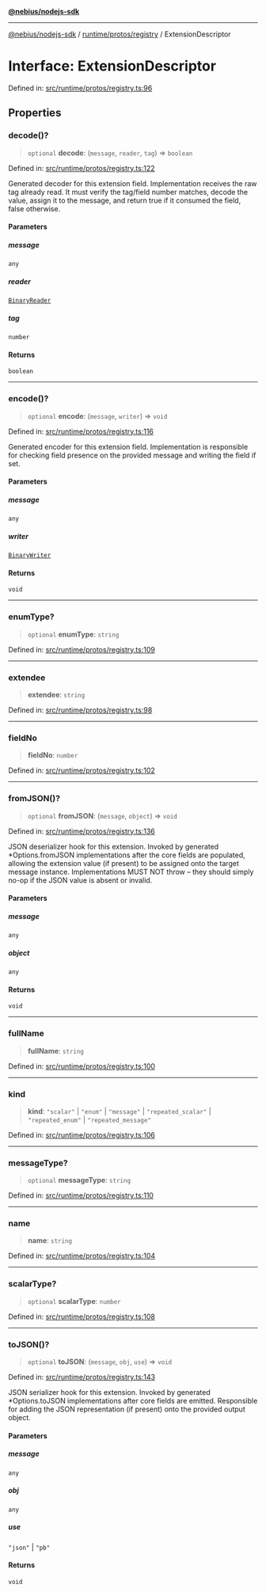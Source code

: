 [**@nebius/nodejs-sdk**](../../../../README.md)

***

[@nebius/nodejs-sdk](../../../../README.md) / [runtime/protos/registry](../README.md) / ExtensionDescriptor

# Interface: ExtensionDescriptor

Defined in: [src/runtime/protos/registry.ts:96](https://github.com/nebius/nodejs-sdk/blob/a37d220b2851e3bf0d396cb03828d544f584df45/src/runtime/protos/registry.ts#L96)

## Properties

### decode()?

> `optional` **decode**: (`message`, `reader`, `tag`) => `boolean`

Defined in: [src/runtime/protos/registry.ts:122](https://github.com/nebius/nodejs-sdk/blob/a37d220b2851e3bf0d396cb03828d544f584df45/src/runtime/protos/registry.ts#L122)

Generated decoder for this extension field. Implementation receives the raw tag already read.
It must verify the tag/field number matches, decode the value, assign it to the message, and
return true if it consumed the field, false otherwise.

#### Parameters

##### message

`any`

##### reader

[`BinaryReader`](../../core/classes/BinaryReader.md)

##### tag

`number`

#### Returns

`boolean`

***

### encode()?

> `optional` **encode**: (`message`, `writer`) => `void`

Defined in: [src/runtime/protos/registry.ts:116](https://github.com/nebius/nodejs-sdk/blob/a37d220b2851e3bf0d396cb03828d544f584df45/src/runtime/protos/registry.ts#L116)

Generated encoder for this extension field. Implementation is responsible for
checking field presence on the provided message and writing the field if set.

#### Parameters

##### message

`any`

##### writer

[`BinaryWriter`](../../core/classes/BinaryWriter.md)

#### Returns

`void`

***

### enumType?

> `optional` **enumType**: `string`

Defined in: [src/runtime/protos/registry.ts:109](https://github.com/nebius/nodejs-sdk/blob/a37d220b2851e3bf0d396cb03828d544f584df45/src/runtime/protos/registry.ts#L109)

***

### extendee

> **extendee**: `string`

Defined in: [src/runtime/protos/registry.ts:98](https://github.com/nebius/nodejs-sdk/blob/a37d220b2851e3bf0d396cb03828d544f584df45/src/runtime/protos/registry.ts#L98)

***

### fieldNo

> **fieldNo**: `number`

Defined in: [src/runtime/protos/registry.ts:102](https://github.com/nebius/nodejs-sdk/blob/a37d220b2851e3bf0d396cb03828d544f584df45/src/runtime/protos/registry.ts#L102)

***

### fromJSON()?

> `optional` **fromJSON**: (`message`, `object`) => `void`

Defined in: [src/runtime/protos/registry.ts:136](https://github.com/nebius/nodejs-sdk/blob/a37d220b2851e3bf0d396cb03828d544f584df45/src/runtime/protos/registry.ts#L136)

JSON deserializer hook for this extension. Invoked by generated *Options.fromJSON
implementations after the core fields are populated, allowing the extension
value (if present) to be assigned onto the target message instance.
Implementations MUST NOT throw – they should simply no-op if the JSON value
is absent or invalid.

#### Parameters

##### message

`any`

##### object

`any`

#### Returns

`void`

***

### fullName

> **fullName**: `string`

Defined in: [src/runtime/protos/registry.ts:100](https://github.com/nebius/nodejs-sdk/blob/a37d220b2851e3bf0d396cb03828d544f584df45/src/runtime/protos/registry.ts#L100)

***

### kind

> **kind**: `"scalar"` \| `"enum"` \| `"message"` \| `"repeated_scalar"` \| `"repeated_enum"` \| `"repeated_message"`

Defined in: [src/runtime/protos/registry.ts:106](https://github.com/nebius/nodejs-sdk/blob/a37d220b2851e3bf0d396cb03828d544f584df45/src/runtime/protos/registry.ts#L106)

***

### messageType?

> `optional` **messageType**: `string`

Defined in: [src/runtime/protos/registry.ts:110](https://github.com/nebius/nodejs-sdk/blob/a37d220b2851e3bf0d396cb03828d544f584df45/src/runtime/protos/registry.ts#L110)

***

### name

> **name**: `string`

Defined in: [src/runtime/protos/registry.ts:104](https://github.com/nebius/nodejs-sdk/blob/a37d220b2851e3bf0d396cb03828d544f584df45/src/runtime/protos/registry.ts#L104)

***

### scalarType?

> `optional` **scalarType**: `number`

Defined in: [src/runtime/protos/registry.ts:108](https://github.com/nebius/nodejs-sdk/blob/a37d220b2851e3bf0d396cb03828d544f584df45/src/runtime/protos/registry.ts#L108)

***

### toJSON()?

> `optional` **toJSON**: (`message`, `obj`, `use`) => `void`

Defined in: [src/runtime/protos/registry.ts:143](https://github.com/nebius/nodejs-sdk/blob/a37d220b2851e3bf0d396cb03828d544f584df45/src/runtime/protos/registry.ts#L143)

JSON serializer hook for this extension. Invoked by generated *Options.toJSON
implementations after core fields are emitted. Responsible for adding the
JSON representation (if present) onto the provided output object.

#### Parameters

##### message

`any`

##### obj

`any`

##### use

`"json"` | `"pb"`

#### Returns

`void`
